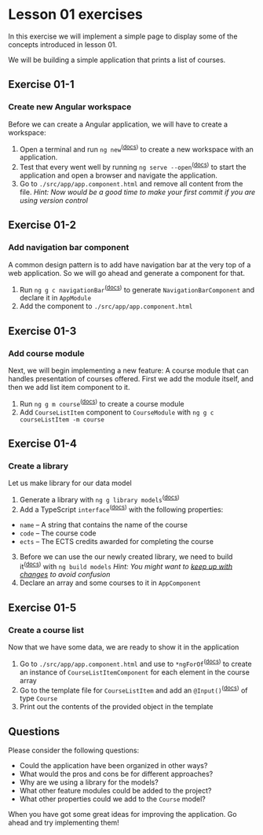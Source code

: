 # Lesson 01 exercises
In this exercise we will implement a simple page to display some of the concepts introduced in lesson 01.

We will be building a simple application that prints a list of courses.

## Exercise 01-1
### Create new Angular workspace
Before we can create a Angular application, we will have to create a workspace:

1. Open a terminal and run `ng new`<sup>(<a href="https://angular.io/cli/new">docs</a>)</sup> to create a new workspace with an application.
2. Test that every went well by running `ng serve --open`<sup>(<a href="https://angular.io/cli/serve">docs</a>)</sup> to start the application and open a browser and navigate the application.
3. Go to `./src/app/app.component.html` and remove all content from the file. _Hint: Now would be a good time to make your first commit if you are using version control_

## Exercise 01-2
### Add navigation bar component
A common design pattern is to add have navigation bar at the very top of a web application. So we will go ahead and generate a component for that.

1. Run `ng g c navigationBar`<sup>(<a href="https://angular.io/cli/generate#component-command">docs</a>)</sup> to generate `NavigationBarComponent` and declare it in `AppModule`
2. Add the component to `./src/app/app.component.html`

## Exercise 01-3
### Add course module
Next, we will begin implementing a new feature: A course module that can handles presentation of courses offered. First we add the module itself, and then we add list item component to it.

1. Run `ng g m course`<sup>(<a href="https://angular.io/cli/generate#module-command">docs</a>)</sup> to create a course module
2. Add `CourseListItem` component to `CourseModule` with `ng g c courseListItem -m course`

## Exercise 01-4
### Create a library
Let us make library for our data model

1. Generate a library with `ng g library models`<sup>(<a href="https://angular.io/cli/generate#library-command">docs</a>)</sup>
2. Add a TypeScript `interface`<sup>(<a href="https://www.typescriptlang.org/docs/handbook/2/everyday-types.html#interfaces">docs</a>)</sup> with the following properties:
  - `name` – A string that contains the name of the course
  - `code` – The course code
  - `ects` – The ECTS credits awarded for completing the course
3. Before we can use the our newly created library, we need to build it<sup>(<a href="https://angular.io/guide/creating-libraries#using-your-own-library-in-apps">docs</a>)</sup> with `ng build models` _Hint: You might want to <a href="https://angular.io/guide/creating-libraries#building-and-rebuilding-your-library">keep up with changes</a> to avoid confusion_
4. Declare an array and some courses to it in `AppComponent`

## Exercise 01-5
### Create a course list
Now that we have some data, we are ready to show it in the application

1. Go to `./src/app/app.component.html` and use to `*ngForOf`<sup>(<a href="https://angular.io/api/common/NgForOf">docs</a>)</sup> to create an instance of `CourseListItemComponent` for each element in the course array
2. Go to the template file for `CourseListItem` and add an `@Input()`<sup>(<a href="https://angular.io/api/core/Input">docs</a>)</sup> of type `Course`
3. Print out the contents of the provided object in the template

## Questions
Please consider the following questions:
- Could the application have been organized in other ways?
- What would the pros and cons be for different approaches?
- Why are we using a library for the models?
- What other feature modules could be added to the project?
- What other properties could we add to the `Course` model?

When you have got some great ideas for improving the application. Go ahead and try implementing them!
